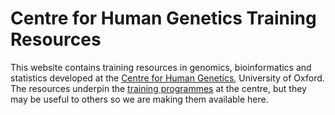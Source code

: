 # Centre for Human Genetics Training Resources

This website contains training resources in genomics, bioinformatics and statistics developed at
the [Centre for Human Genetics](https://www.chg.ox.ac.uk), University of Oxford. The
resources underpin the [training programmes](https://www.chg.ox.ac.uk/study) at the centre, but
they may be useful to others so we are making them available here.

